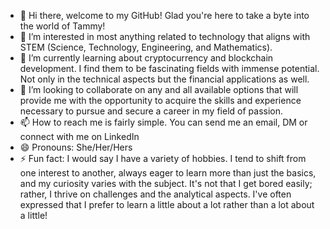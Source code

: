- 👋 Hi there, welcome to my GitHub! Glad you're here to take a byte into the world of Tammy!
- 👀 I’m interested in most anything related to technology that aligns with STEM (Science, Technology, Engineering, and Mathematics).
- 🌱 I’m currently learning about cryptocurrency and blockchain development. I find them to be fascinating fields with immense potential. Not only in the technical aspects but the financial applications as well.
- 💞️ I’m looking to collaborate on any and all available options that will provide me with the opportunity to acquire the skills and experience necessary to pursue and secure a career in my field of passion.
- 📫 How to reach me is fairly simple. You can send me an email, DM or connect with me on LinkedIn
- 😄 Pronouns: She/Her/Hers
- ⚡ Fun fact: I would say I have a variety of hobbies. I tend to shift from one interest to another, always eager to learn more than just the basics, and my curiosity varies with the subject. It's not that I get bored easily; rather, I thrive on challenges and the analytical aspects. I've often expressed that I prefer to learn a little about a lot rather than a lot about a little!

<!---
tsmiller81/tsmiller81 is a ✨ special ✨ repository because its `README.md` (this file) appears on your GitHub profile.
You can click the Preview link to take a look at your changes.
--->
